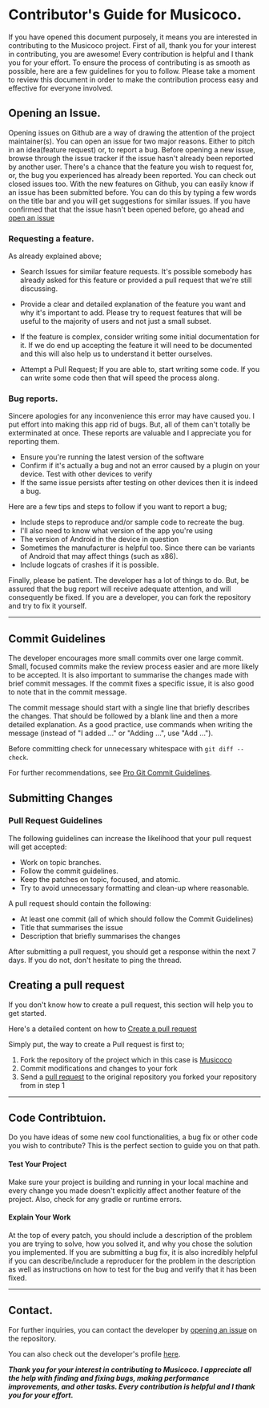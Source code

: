 # Contributor's Guide for Musicoco. 

If you have opened this document purposely, it means you are interested in contributing to the Musicoco project. First of all, thank you for your interest in contributing, you are awesome!
Every contribution is helpful and I thank you for your effort. To ensure the process of contributing is as smooth as possible, here are a few guidelines for you to follow.
Please take a moment to review this document in order to make the contribution process easy and effective for everyone involved.


## Opening an Issue.

Opening issues on Github are a way of drawing the attention of the project maintainer(s). You can open an issue for two major reasons. Either to pitch in an idea(feature request) or, to report a bug. 
Before opening a new issue, browse through the issue tracker if the issue hasn't already been reported by another user. There's a chance that the feature you wish to request for, or, the bug you experienced has already been reported. You can check out closed issues too. With the new features on Github, you can easily know if an issue has been submitted before. You can do this by typing a few words on the title bar and you will get suggestions for similar issues. If you have confirmed that that the issue hasn't been opened before, go ahead and [open an issue](https://github.com/DuanJiaNing/Musicoco/issues/new)


### Requesting a feature.

As already explained above; 

- Search Issues for similar feature requests. It's possible somebody has already asked for this feature or provided a pull request that we're still discussing.

- Provide a clear and detailed explanation of the feature you want and why it's important to add. Please try to request features that will be useful to the majority of users and not just a small subset.

- If the feature is complex, consider writing some initial documentation for it. If we do end up accepting the feature it will need to be documented and this will also help us to understand it better ourselves.

- Attempt a Pull Request; If you are able to, start writing some code. If you can write some code then that will speed the process along.

### Bug reports.

Sincere apologies for any inconvenience this error may have caused you. I put effort into making this app rid of bugs. But, all of them can't totally be exterminated at once. These reports are valuable and I appreciate you for reporting them.

- Ensure you're running the latest version of the software
- Confirm if it's actually a bug and not an error caused by a plugin on your device. Test with other devices to verify
- If the same issue persists after testing on other devices then it is indeed a bug.

Here are a few tips and steps to follow if you want to report a bug;

* Include steps to reproduce and/or sample code to recreate the bug.
* I'll also need to know what version of the app you're using
* The version of Android in the device in question  
* Sometimes the manufacturer is helpful too. Since there can be variants of Android that may affect things (such as x86).
* Include logcats of crashes if it is possible. 

Finally, please be patient. The developer has a lot of things to do. But, be assured that the bug report will receive adequate attention, and will consequently be fixed. If you are a developer,  you can fork the repository and try to fix it yourself. 


---



## Commit Guidelines

The developer encourages more small commits over one large commit. Small, focused commits make the review process easier and are more likely to be accepted. It is also important to summarise the changes made with brief commit messages. If the commit fixes a specific issue, it is also good to note that in the commit message.

The commit message should start with a single line that briefly describes the changes. That should be followed by a blank line and then a more detailed explanation. As a good practice, use commands when writing the message (instead of "I added ..." or "Adding ...", use "Add ...").

Before committing check for unnecessary whitespace with `git diff --check`.

For further recommendations, see [Pro Git Commit Guidelines](https://git-scm.com/book/en/v2/Distributed-Git-Contributing-to-a-Project#Commit-Guidelines "Pro Git Commit Guidelines").

## Submitting Changes

### Pull Request Guidelines

The following guidelines can increase the likelihood that your pull request will get accepted:

* Work on topic branches.
* Follow the commit guidelines.
* Keep the patches on topic, focused, and atomic.
* Try to avoid unnecessary formatting and clean-up where reasonable.

A pull request should contain the following:

* At least one commit (all of which should follow the Commit Guidelines)
* Title that summarises the issue
* Description that briefly summarises the changes

After submitting a pull request, you should get a response within the next 7 days. If you do not, don't hesitate to ping the thread.

## Creating a pull request

If you don't know how to create a pull request, this section will help you to get started. 

Here's a detailed content on how to [Create a pull request](https://help.github.com/articles/creating-a-pull-request)

Simply put, the way to create a Pull request is first to; 

1. Fork the repository of the project which in this case is [Musicoco](https://github.com/DuanJiaNing/Musicoco)
2. Commit modifications and changes to your fork
3. Send a [pull request](https://help.github.com/articles/creating-a-pull-request) to the original repository you forked your repository from in step 1


---

## Code Contribtuion.

Do you have ideas of some new cool functionalities, a bug fix or other code you wish to contribute? This is the perfect section to guide you on that path.

#### Test Your Project

Make sure your project is building and running in your local machine and every change you made doesn't explicitly affect another feature of the project. Also, check for any gradle or runtime errors.

#### Explain Your Work

At the top of every patch, you should include a description of the problem you are trying to solve, how you solved it, and why you chose the solution you implemented. If you are submitting a bug fix, it is also incredibly helpful if you can describe/include a reproducer for the problem in the description as well as instructions on how to test for the bug and verify that it has been
fixed.

---

## Contact.

For further inquiries, you can contact the developer by [opening an issue](https://github.com/DuanJiaNing/Musicoco/issues/new) on the repository.

You can also check out the developer's profile [here](https://github.com/DuanJiaNing).


***Thank you for your interest in contributing to Musicoco. I appreciate all the help with finding and fixing bugs, making performance improvements, and other tasks. Every contribution is helpful and I thank you for your effort.***
